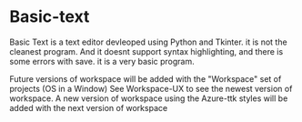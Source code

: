 # Basic-text
Basic Text is a text editor devleoped using Python and Tkinter. it is not the cleanest program. And it doesnt support syntax highlighting, and there is some errors with save. it is a very basic program.

Future versions of workspace will be added with the "Workspace" set of projects (OS in a Window) See Workspace-UX to see the newest version of workspace. A new version of workspace using the Azure-ttk styles will be added with the next version of workspace

